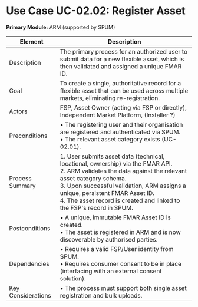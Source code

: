 # Use Case UC-02.02: Register Asset  
**Primary Module:** ARM (supported by SPUM)  

| Element          | Description                                                                                                                           |
|------------------|---------------------------------------------------------------------------------------------------------------------------------------|
| Description      | The primary process for an authorized user to submit data for a new flexible asset, which is then validated and assigned a unique FMAR ID. |
| Goal             | To create a single, authoritative record for a flexible asset that can be used across multiple markets, eliminating re-registration.   |
| Actors           | FSP, Asset Owner (acting via FSP or directly), Independent Market Platform, (Installer ?)                                                                             |
| Preconditions    | • The registering user and their organisation are registered and authenticated via SPUM. <br> • The relevant asset category exists (UC-02.01). |
| Process Summary  | 1. User submits asset data (technical, locational, ownership) via the FMAR API. <br> 2. ARM validates the data against the relevant asset category schema. <br> 3. Upon successful validation, ARM assigns a unique, persistent FMAR Asset ID. <br> 4. The asset record is created and linked to the FSP's record in SPUM. |
| Postconditions   | • A unique, immutable FMAR Asset ID is created. <br> • The asset is registered in ARM and is now discoverable by authorised parties.  |
| Dependencies     | • Requires a valid FSP/User identity from SPUM. <br> • Requires consumer consent to be in place (interfacing with an external consent solution). |
| Key Considerations | • The process must support both single asset registration and bulk uploads.                                                         |
